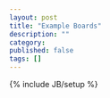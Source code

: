 ```yaml
---
layout: post
title: "Example Boards"
description: ""
category: 
published: false
tags: []
---
```

{% include JB/setup %}
